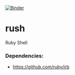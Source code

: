 [![Binder](https://mybinder.org/badge_logo.svg)](https://mybinder.org/v2/gh/Ifiht/rush/HEAD?urlpath=lab)

# rush
Ruby Shell

### Dependencies:

- https://github.com/ruby/irb

